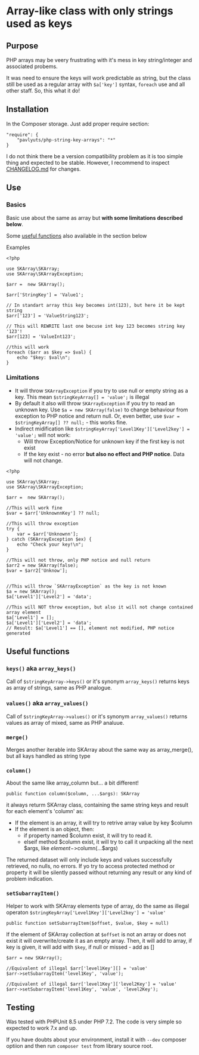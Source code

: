 # Array-like class with only strings used as keys
## Purpose
PHP arrays may be veery frustrating with it's mess in key string/integer and associated probems.

It was need to ensure the keys will work predictable as string, but the class still be used as a regular array with `$a['key']` syntax, `foreach` use and all other staff. So, this what it do!

## Installation
In the Composer storage. Just add proper require section:

    "require": {
        "pavlyuts/php-string-key-arrays": "*"
    }
    
I do not think there be a version compatibility problem as it is too simple thing and expected to be stable. However, I recommend to inspect [CHANGELOG.md](https://github.com/pavlyuts/php-string-key-arrays/blob/main/CHANGELOG.md) for changes.

## Use
### Basics
Basic use about the same as array but **with some limitations described below**.

Some [useful functions](#useful-functions) also available in the section below

Examples
```
<?php

use SKArray\SKArray;
use SKArray\SKArrayException;

$arr =  new SKArray();

$arr['StringKey'] = 'Value1';

// In standart array this key becomes int(123), but here it be kept string 
$arr['123'] = 'ValueString123';

// This will REWRITE last one becuse int key 123 becomes string key '123'!
$arr[123] = 'ValueInt123';

//this will work
foreach ($arr as $key => $val) {
    echo "$key: $val\n";
}
```
### Limitations
- It will throw `SKArrayException` if you try to use null or empty string as a key. This mean `$stringKeyArray[] = 'value';` is illegal
- By default it also will throw `SKArrayException` if you try to read an unknown key. Use `$a = new SKArray(false)` to change behaviour from exception to PHP notice and return null. Or, even better, use `$var = $stringKeyArray[] ?? null;` - this works fine.
- Indirect midification like `$stringKeyArray['Level1Key']['Level2key'] = 'value';` will not work:
  - Will throw Exception/Notice for unknown key if the first key is not exist
  - If the key exist - no error **but also no effect and PHP notice**. Data will not change.

```
<?php

use SKArray\SKArray;
use SKArray\SKArrayException;

$arr =  new SKArray();

//This will work fine
$var = $arr['UnknownnKey'] ?? null;

//This will throw exception
try {
    var = $arr['Unknownn'];
} catch (SKArrayException $ex) {
    echo "Check your key!\n";
}

//This will not throw, only PHP notice and null return
$arr2 = new SKArray(false);
$var = $arr2['Unknow'];


//This will throw `SKArrayException` as the key is not known
$a = new SKArray();
$a['Level1']['Level2'] = 'data';

//This will NOT throw exception, but also it will not change contained array element
$a['Level1'] = [];
$a['Level1']['Level2'] = 'data';
// Result: $a['Level1'] == [], element not modified, PHP notice generated
```
## Useful functions
### `keys()` aka `array_keys()`
Call of `$stringKeyArray->keys()` or it's synonym `array_keys()` returns keys as array of strings, same as PHP analogue.
### `values()` aka `array_values()`
Call of `$stringKeyArray->values()` or it's synonym `array_values()` returns values as array of mixed, same as PHP analuue.
### `merge()`
Merges another iterable into SKArray about the same way as array_merge(), but all kays handled as string type
### `column()`
 About the same like array_column but... a bit different!
```
public function column($column, ...$args): SKArray
```
it always returm SKArray class, containing the same string keys and result for each element's 'column' as:
- If the element is an array, it will try to retrive array value by key $column
- If the element is an object, then:
  - if property named $column exist, it will try to read it.
  - elseif method $column exist, it will try to call it unpacking all the next $args, like $element->$column(...$args)

The returned dataset will only include keys and values successfully retrieved, no nulls, no errors. If yo try to access protected method or property it will be silently passed without returning any result or any kind of problem indication. 

### `setSubarrayItem()`
Helper to work with SKArray elements type of array, do the same as illegal operaton `$stringKeyArray['Level1Key']['Level2key'] = 'value'`
```
public function setSubarrayItem($offset, $value, $key = null)
```
If the element of SKArray collection at `$offset` is not an array or does not exist it will overwrite/create it as an empty array.
Then, it will add to array, if key is given, it will add with `$key`, if null or missed - add as []
```
$arr = new SKArray();

//Equivalent of illegal $arr['level1Key'][] = 'value'
$arr->setSubarrayItem('level1Key', 'value');

//Equivalent of illegal $arr['level1Key']['level2Key'] = 'value'
$arr->setSubarrayItem('level1Key', 'value', 'level2Key');
``` 
## Testing
Was tested with PHPUnit 8.5 under PHP 7.2. The code is very simple so expected to work 7.x and up.

If you have doubts about your environment, install it with `--dev` composer optiion and then run `composer test` from library source root.
